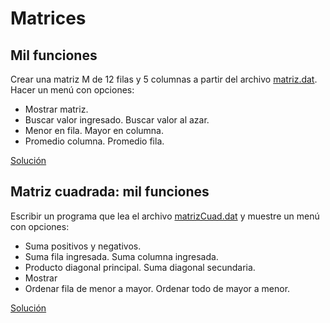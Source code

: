 # Matrices

## Mil funciones
Crear una matriz M de 12 filas y 5 columnas a partir del archivo [matriz.dat](./7.%20matrix/functions/matrices/matriz.dat). Hacer un menú con opciones:
* Mostrar matriz.
* Buscar valor ingresado. Buscar valor al azar. 
* Menor en fila. Mayor en columna. 
* Promedio columna. Promedio fila.
  

[Solución](./7.%20matrix/functions/matrices/matrices.c)

## Matriz cuadrada: mil funciones
Escribir un programa que lea el archivo [matrizCuad.dat](./7.%20matrix/functions/matriz%20cuadrada/matrizCuad.dat) y muestre un menú con opciones:
* Suma positivos y negativos.
* Suma fila ingresada. Suma columna ingresada.
* Producto diagonal principal. Suma diagonal secundaria.
* Mostrar
* Ordenar fila de menor a mayor. Ordenar todo de mayor a menor.


[Solución](./7.%20matrix/functions/matrices/matriz_cuadrada.c)